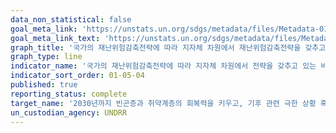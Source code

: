 ```yaml
---
data_non_statistical: false
goal_meta_link: 'https://unstats.un.org/sdgs/metadata/files/Metadata-01-05-04.pdf'
goal_meta_link_text: 'https://unstats.un.org/sdgs/metadata/files/Metadata-01-05-04.pdf'
graph_title: '국가의 재난위험감축전략에 따라 지자체 차원에서 재난위험감축전략을 갖추고 있는 비율'
graph_type: line
indicator_name: '국가의 재난위험감축전략에 따라 지자체 차원에서 전략을 갖추고 있는 비율'
indicator_sort_order: 01-05-04
published: true
reporting_status: complete
target_name: '2030년까지 빈곤층과 취약계층의 회복력을 키우고, 기후 관련 극한 상황 혹은 기타 경제적, 사회적, 환경적인 충격과 재난에 대한 노출 및 취약성을 감소'
un_custodian_agency: UNDRR
---
```

